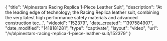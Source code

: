 {
    "title": "Alpinestars Racing Replica 1-Piece Leather Suit",
    "description": "At the leading edge of technology; the Racing Replica leather suit, combining the very latest high performance safety materials and advanced construction tec...",
    "videoid": "152379",
    "date_created": "1397584907",
    "date_modified": "1418181281",
    "type": "captivate",
    "layout": "video",
    "url": "\/v\/alpinestars-racing-replica-1-piece-leather-suit\/152379"
}
